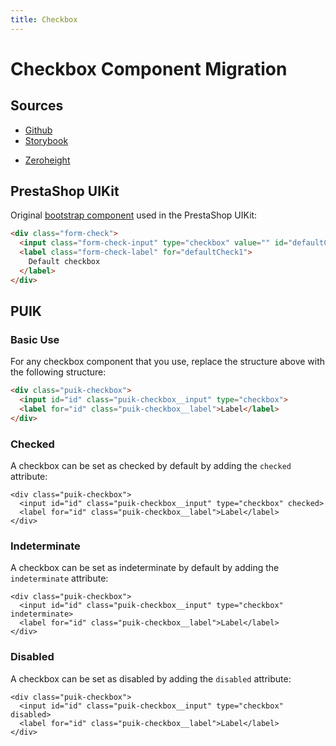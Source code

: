 ```yaml
---
title: Checkbox
---
```


# Checkbox Component Migration

## Sources

- [Github](https://github.com/PrestaShopCorp/puik/tree/main/packages/components/checkbox)
- [Storybook](https://uikit.prestashop.com/?path=/story/components-checkbox--default)
<!-- - [Figma](https://www.figma.com/file/CUc5n1r2UIH30Tqec5DOvN/PrestaShop-Design-Kit?node-id=1837-12485&t=5pJry8GttTJVSJfC-0) -->
- [Zeroheight](https://zeroheight.com/47c0ab1be/p/295481-form/b/0132a8)

## PrestaShop UIKit

Original [bootstrap component](https://getbootstrap.com/docs/4.0/components/forms/) used in the PrestaShop UIKit:

```html
<div class="form-check">
  <input class="form-check-input" type="checkbox" value="" id="defaultCheck1">
  <label class="form-check-label" for="defaultCheck1">
    Default checkbox
  </label>
</div>
```

## PUIK

### Basic Use

For any checkbox component that you use, replace the structure above with the following structure:

```html
<div class="puik-checkbox">
  <input id="id" class="puik-checkbox__input" type="checkbox">
  <label for="id" class="puik-checkbox__label">Label</label>
</div>
```

### Checked

A checkbox can be set as checked by default by adding the `checked` attribute:

```html{2}
<div class="puik-checkbox">
  <input id="id" class="puik-checkbox__input" type="checkbox" checked>
  <label for="id" class="puik-checkbox__label">Label</label>
</div>
```

### Indeterminate

A checkbox can be set as indeterminate by default by adding the `indeterminate` attribute:

```html{2}
<div class="puik-checkbox">
  <input id="id" class="puik-checkbox__input" type="checkbox" indeterminate>
  <label for="id" class="puik-checkbox__label">Label</label>
</div>
```

### Disabled

A checkbox can be set as disabled by adding the `disabled` attribute:

```html{2}
<div class="puik-checkbox">
  <input id="id" class="puik-checkbox__input" type="checkbox" disabled>
  <label for="id" class="puik-checkbox__label">Label</label>
</div>
```
